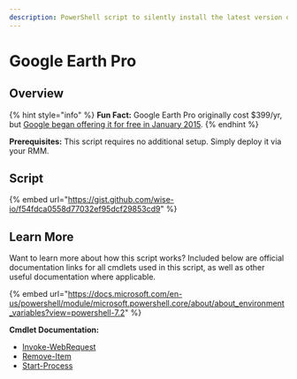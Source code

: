 ```yaml
---
description: PowerShell script to silently install the latest version of Google Earth Pro.
---
```


# Google Earth Pro

## Overview

{% hint style="info" %}
**Fun Fact:** Google Earth Pro originally cost $399/yr, but [Google began offering it for free in  January 2015](https://maps.googleblog.com/2015/01/google-earth-pro-is-now-free.html).
{% endhint %}

**Prerequisites:** This script requires no additional setup. Simply deploy it via your RMM.

## Script

{% embed url="https://gist.github.com/wise-io/f54fdca0558d77032ef95dcf29853cd9" %}

## Learn More

Want to learn more about how this script works? Included below are official documentation links for all cmdlets used in this script, as well as other useful documentation where applicable.

{% embed url="https://docs.microsoft.com/en-us/powershell/module/microsoft.powershell.core/about/about_environment_variables?view=powershell-7.2" %}

**Cmdlet Documentation:**

* [Invoke-WebRequest](https://docs.microsoft.com/en-us/powershell/module/microsoft.powershell.utility/invoke-webrequest?view=powershell-7.2)
* [Remove-Item](https://docs.microsoft.com/en-us/powershell/module/microsoft.powershell.management/remove-item?view=powershell-7.2)
* [Start-Process](https://docs.microsoft.com/en-us/powershell/module/microsoft.powershell.management/start-process?view=powershell-7.2)
